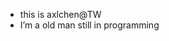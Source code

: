 - this is axlchen@TW
- I’m a old man still in programming

<!---
axlchenTW/axlchenTW is a ✨ special ✨ repository because its `README.md` (this file) appears on your GitHub profile.
You can click the Preview link to take a look at your changes.
--->
